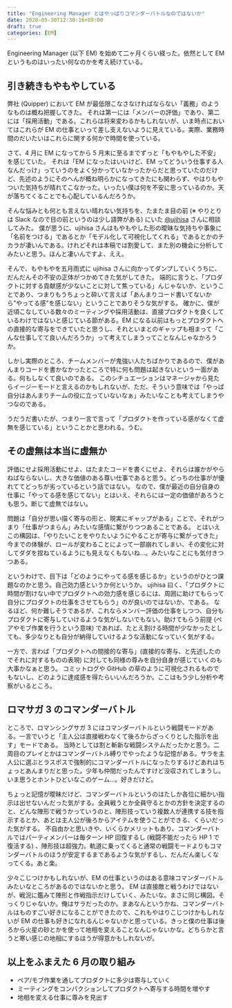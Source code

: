 ```yaml
---
title: "Engineering Manager とはやっぱりコマンダーバトルなのではないか"
date: 2020-05-30T12:30:16+09:00
draft: true
categories: [EM]
---
```


Engineering Manager (以下 EM) を始めて二ヶ月くらい経った。依然として EM というものはいったい何なのかを考え続けている。

## 引き続きもやもやしている

弊社 (Quipper) において EM が最低限こなさなければならない「義務」のようなものは概ね把握してきた。
それは第一には「メンバーの評価」であり、第二には「採用活動」である。これらは将来変わるかもしれないが、いま時点においてはこれらが EM の仕事といって差し支えないように見えている。実際、業務時間のだいたいはこれらに関する何かで時間を使っている。

さて、4 月に EM になってから 5 月末に至るまでずっと「もやもやした不安」を感じていた。
それは「EM になったはいいけど、EM ってどういう仕事する人なんだっけ」っていうのをよく分かっていなかったからだと思っていたのだけど、先述のようにそのへんが概ね明らかになってきたにも関わらず、やはりもやついた気持ちが晴れてこなかった。いったい僕は何を不安に思っているのか。天が落ちてくることでも心配しているんだろうか。

そんな悩みとも何とも言えない晴れない気持ちを、たまたま目の前 (※ やりとりは Slack なので目の前というのは少し語弊がある) にいた [@ujihisa](https://github.com/ujihisa) さんに相談してみた。
僕が思うに、ujihisa さんはもやもやした形の曖昧な気持ちや事象に「名前をつける」であるとか「モデル化して可視化してくれる」であるとかのチカラが凄いんである。けれどそれは本稿では割愛して、また別の機会に分析してみたいと思う。ほんと凄いんですよ、ええ。

そんで、もやもやを五月雨式に ujihisa さんに向かってダンプしていくうちに、だんだんその不安の正体がつかめてきた気がしてきた。
端的に言うと、「プロダクトに対する貢献感が少ないことに対して焦っている」んじゃないか、ということであり、つまりもうちょっと砕いて言えば「あんまりコード書いてないから"やってる感"を感じない」ということでありそうな気がする。
確かに、僕が近頃こなしている数々のミーティングや採用活動は、直接プロダクトを良くしているわけではないと感じている節がある。EM になる以前はもっとプロダクトへの直接的な寄与をできていたと思うし、それといまとのギャップも相まって「こんな仕事してて良いんだろうか」って考えてしまうってことなんじゃなかろうか。

しかし実際のところ、チームメンバーが鬼強い人たちばかりであるので、僕があんまりコードを書かなかったところで特に何も問題は起きないという一面がある。何もしなくて良いのである。
このシチュエーションはマネージャから見たらイージーモードと言えるのかもしれないが、ただ、そういう意味では「やっぱ自分はあんまりチームの役に立っていないなぁ」みたいなことも考えてしまうやつなのである。

うだうだ書いたが、つまり一言で言って「プロダクトを作っている感がなくて虚無を感じている」ということかと思われる。うむ。

## その虚無は本当に虚無か

評価にせよ採用活動にせよ、はたまたコードを書くにせよ、それらは誰かがやらねばならないし、大きな価値のある尊い仕事であると思う。どっちの仕事がが優れててどっちが劣っているという話ではない。
なので、僕が最近の自分自身の仕事に「やってる感を感じてない」とはいえ、それらには一定の価値があろうとも思う。断じて虚無ではない。

問題は「自分が思い描く寄与の形と、現実にギャップがある」ことで、それがつまり「仕事がつまらん」みたいな感情に繋がりつつあることである。
とはいえこの構図は、「やりたいことをやりたいようにやることが寄与に繋がってきた」今までの体験が、ロールが変わることによって一部崩れてしまい、その変化に対してダダを捏ねているようにも見えなくもないね…。みたいなことにも気付きつつある。

というわけで、目下は「どのようにやってる感を感じるか」というのがひとつ課題なのかと思う。自己効力感というか何というか。
ujihisa 曰く、「プロダクトに時間が割けない中でプロダクトへの効力感を感じるには、周囲に助けてもらって自分にプロダクトの仕事をさせてもらう」のが良いのではないか、である。
なるほど、何か難しそうであるが、これならメンバー評価の仕事をしつつ、自分もプロダクトに寄与していけるような気がしないでもない。助けてもらう前提 (ペアやモブ作業を行うという意味) であれば、たとえ割ける時間が少なかったとしても、多少なりとも自分が納得していけるような活動になっていく気がする。

一方で、言わば「プロダクトへの間接的な寄与」(直接的な寄与、と先述したのでそれに対するものの表現) に対しても同様の尊みを自分自身が感じていくのも大事かなぁと思う。
コミットログや GitHub の草のように可視化されるものでもないし、どのように達成感を得たらいいんだろうか。ここはもう少し分析や考察がいるところ。

## ロマサガ 3 のコマンダーバトル

ところで、ロマンシングサガ 3 にはコマンダーバトルという戦闘モードがある。一言でいうと「主人公は直接戦わなくて後ろからざっくりとした指示を出す」モードである。
当時としては割と斬新な戦闘システムだったかと思う。二周目のプレイとかはコマンダーバトル縛りでやったような記憶がある。サラを主人公に選ぶとラスボスで強制的にコマンダーバトルになったりするけどあれはちょっとあんまりだと思った。少年も仲間だったんですけど没収されてしまうし。いま思うとホントひどいなこのゲーム...。好きだけど。

ちょっと記憶が曖昧だけど、コマンダーバトルというのはたしか各位に細かい指示は出せないんだった気がする。全員戦うとか全員守るとかの方針を決定するのと、どんな陣形で戦うかっていうのと、陣形技っていう複数人が連携する技を指示するとか、あとは主人公が後ろからアイテムを使うことができる、くらいだった気がする。
不自由かと思いきや、いくらかメリットもあり、コマンダーバトルではパーティメンバーは毎ターン HP 回復するし (戦闘不能だったら HP 1 で復活する) 、陣形技は超強力。軌道に乗ってくると通常の戦闘モードよりもコマンダーバトルのほうが安定するまであるような気がするし、だんだん楽しくなってくる。あと楽。

少々こじつけかもしれないが、EM の仕事というのはある意味コマンダーバトルみたいなところがあるのではないかと思う。 EM は直接敵と戦うわけではないが、戦況に鑑みて陣形と作戦指示だけしていく、みたいな。まさに同じ構図。そっくりじゃないか。俺はサラだったのか。まあなんというかね、コマンダーバトルはものすごい好きになることができたので、これもやはりこじつけかもしれないが EM の仕事も好きになれるんじゃないかと思っている。きっと僕の仕事は後ろから火星の砂とかを使って地相を変えることなんじゃないかな。どちらかと言うと寒い感じの地相にするほうが得意かもしれないが。

## 以上をふまえた 6 月の取り組み

- ペア/モブ作業を通してプロダクトに多少は寄与していく
- ミーティングをコンパクションしてプロダクトへ寄与する時間を増やす
- 地相を変える仕事に尊みを見出す
